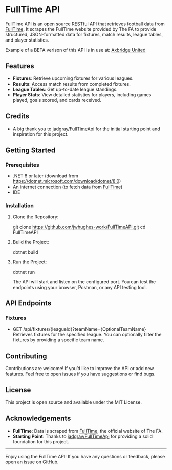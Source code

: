 # FullTime API

FullTime API is an open source RESTful API that retrieves football data from [FullTime](https://fulltime.thefa.com/). It scrapes the FullTime website provided by The FA to provide structured, JSON-formatted data for fixtures, match results, league tables, and player statistics.

Example of a BETA verison of this API is in use at: [Axbridge United](https://utb2.netlify.app/league)

## Features

- **Fixtures**: Retrieve upcoming fixtures for various leagues.
- **Results**: Access match results from completed fixtures.
- **League Tables**: Get up-to-date league standings.
- **Player Stats**: View detailed statistics for players, including games played, goals scored, and cards received.

## Credits

- A big thank you to [jadgray/FullTimeApi](https://github.com/jadgray/FullTimeApi/tree/main) for the initial starting point and inspiration for this project.

## Getting Started

### Prerequisites

- .NET 8 or later (download from https://dotnet.microsoft.com/download/dotnet/8.0)
- An internet connection (to fetch data from [FullTime](https://fulltime.thefa.com/))
- IDE

### Installation

1. Clone the Repository:

   git clone https://github.com/jwhughes-work/FullTimeAPI.git
   cd FullTimeAPI

2. Build the Project:

   dotnet build

3. Run the Project:

   dotnet run

   The API will start and listen on the configured port. You can test the endpoints using your browser, Postman, or any API testing tool.

## API Endpoints

### Fixtures

- GET /api/fixtures/{leagueId}?teamName={OptionalTeamName}  
  Retrieves fixtures for the specified league. You can optionally filter the fixtures by providing a specific team name.

## Contributing

Contributions are welcome! If you’d like to improve the API or add new features.
Feel free to open issues if you have suggestions or find bugs.

## License

This project is open source and available under the MIT License.

## Acknowledgements

- **FullTime**: Data is scraped from [FullTime](https://fulltime.thefa.com/), the official website of The FA.
- **Starting Point**: Thanks to [jadgray/FullTimeApi](https://github.com/jadgray/FullTimeApi/tree/main) for providing a solid foundation for this project.

---

Enjoy using the FullTime API! If you have any questions or feedback, please open an issue on GitHub.
